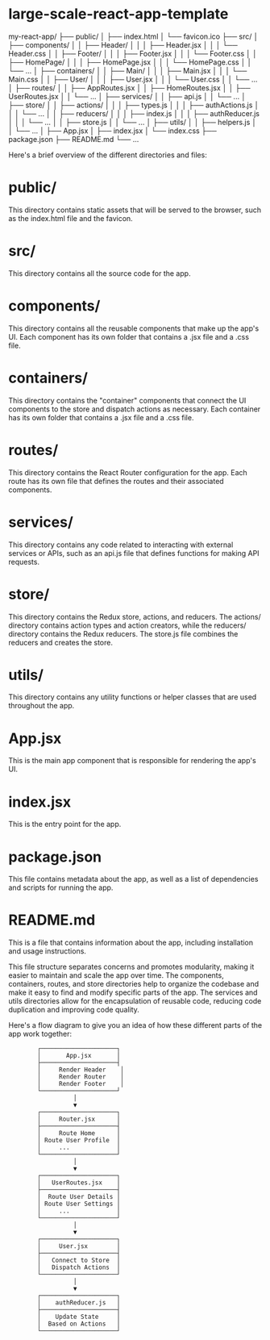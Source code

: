# large-scale-react-app-template


my-react-app/
├── public/
│   ├── index.html
│   └── favicon.ico
├── src/
│   ├── components/
│   │   ├── Header/
│   │   │   ├── Header.jsx
│   │   │   └── Header.css
│   │   ├── Footer/
│   │   │   ├── Footer.jsx
│   │   │   └── Footer.css
│   │   ├── HomePage/
│   │   │   ├── HomePage.jsx
│   │   │   └── HomePage.css
│   │   └── ...
│   ├── containers/
│   │   ├── Main/
│   │   │   ├── Main.jsx
│   │   │   └── Main.css
│   │   ├── User/
│   │   │   ├── User.jsx
│   │   │   └── User.css
│   │   └── ...
│   ├── routes/
│   │   ├── AppRoutes.jsx
│   │   ├── HomeRoutes.jsx
│   │   ├── UserRoutes.jsx
│   │   └── ...
│   ├── services/
│   │   ├── api.js
│   │   └── ...
│   ├── store/
│   │   ├── actions/
│   │   │   ├── types.js
│   │   │   ├── authActions.js
│   │   │   └── ...
│   │   ├── reducers/
│   │   │   ├── index.js
│   │   │   ├── authReducer.js
│   │   │   └── ...
│   │   ├── store.js
│   │   └── ...
│   ├── utils/
│   │   ├── helpers.js
│   │   └── ...
│   ├── App.jsx
│   ├── index.jsx
│   └── index.css
├── package.json
├── README.md
└── ...

Here's a brief overview of the different directories and files:

# public/
This directory contains static assets that will be served to the browser, such as the index.html file and the favicon.

# src/
This directory contains all the source code for the app.

# components/
This directory contains all the reusable components that make up the app's UI. Each component has its own folder that contains a .jsx file and a .css file.

# containers/
This directory contains the "container" components that connect the UI components to the store and dispatch actions as necessary. Each container has its own folder that contains a .jsx file and a .css file.

# routes/
This directory contains the React Router configuration for the app. Each route has its own file that defines the routes and their associated components.

# services/
This directory contains any code related to interacting with external services or APIs, such as an api.js file that defines functions for making API requests.

# store/
This directory contains the Redux store, actions, and reducers. The actions/ directory contains action types and action creators, while the reducers/ directory contains the Redux reducers. The store.js file combines the reducers and creates the store.

# utils/
This directory contains any utility functions or helper classes that are used throughout the app.

# App.jsx
This is the main app component that is responsible for rendering the app's UI.

# index.jsx
This is the entry point for the app.

# package.json
This file contains metadata about the app, as well as a list of dependencies and scripts for running the app.

# README.md
This is a file that contains information about the app, including installation and usage instructions.





This file structure separates concerns and promotes modularity, making it easier to maintain and scale the app over time. The components, containers, routes, and store directories help to organize the codebase and make it easy to find and modify specific parts of the app. The services and utils directories allow for the encapsulation of reusable code, reducing code duplication and improving code quality.

Here's a flow diagram to give you an idea of how these different parts of the app work together:


            ┌─────────────────────┐
            │       App.jsx       │
            ├─────────────────────┤
            │     Render Header    │
            │     Render Router    │
            │     Render Footer    │
            └─────────────────────┘
                      │
                      ▼
            ┌─────────────────────┐
            │     Router.jsx      │
            ├─────────────────────┤
            │     Route Home      │
            │ Route User Profile  │
            │     ...             │
            └─────────────────────┘
                      │
                      ▼
            ┌─────────────────────┐
            │   UserRoutes.jsx    │
            ├─────────────────────┤
            │  Route User Details │
            │ Route User Settings │
            │     ...             │
            └─────────────────────┘
                      │
                      ▼
            ┌─────────────────────┐
            │     User.jsx        │
            ├─────────────────────┤
            │   Connect to Store  │
            │   Dispatch Actions  │
            └─────────────────────┘
                      │
                      ▼
            ┌─────────────────────┐
            │    authReducer.js   │
            ├─────────────────────┤
            │    Update State     │
            │  Based on Actions   │
            └─────────────────────┘

